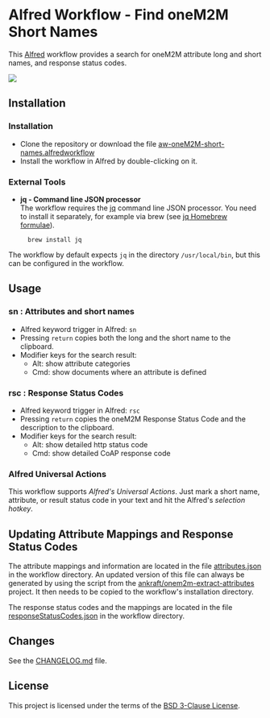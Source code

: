 # Alfred Workflow - Find oneM2M Short Names 

This [Alfred][alfred] workflow provides a search for oneM2M attribute long and short names, and response status codes.

![][workflow-gif]
## Installation

### Installation

- Clone the repository or download the file [aw-oneM2M-short-names.alfredworkflow][workflow]
- Install the workflow in Alfred by double-clicking on it.


### External Tools
- **jq - Command line JSON processor**  
The workflow requires the [jq][jq] command line JSON processor. You need to install it separately, for example via brew (see [jq Homebrew formulae][jq-brew]).

    	brew install jq

The workflow by default expects ```jq``` in the directory ```/usr/local/bin```, but this can be configured in the workflow.


## Usage

### sn : Attributes and short names
- Alfred keyword trigger in Alfred: ```sn```
- Pressing ```return``` copies both the long and the short name to the clipboard.
- Modifier keys for the search result:
	- Alt: show attribute categories
	- Cmd: show documents where an attribute is defined

### rsc : Response Status Codes
- Alfred keyword trigger in Alfred: ```rsc```
- Pressing ```return``` copies the oneM2M Response Status Code and the description to the clipboard.
- Modifier keys for the search result:
	- Alt: show detailed http status code
	- Cmd: show detailed CoAP response code

### Alfred Universal Actions

This workflow supports *Alfred's Universal Actions*. Just mark a short name, attribute, or result status code in your text and hit the Alfred's *selection hotkey*.


## Updating Attribute Mappings and Response Status Codes

The attribute mappings and information are located in the file [attributes.json][attributes] in the workflow directory. An updated version of this file can always be generated by using the script from the [ankraft/onem2m-extract-attributes][onem2m-extract-attributes] project. It then needs to be copied to the workflow's installation directory.

The response status codes and the mappings are located in the file [responseStatusCodes.json][responseStatusCodes] in the workflow directory.


## Changes

See the [CHANGELOG.md][changelog] file.


## License
This project is licensed under the terms of the [BSD 3-Clause License][bsd-3-clause].


[bsd-3-clause]: https://opensource.org/licenses/BSD-3-Clause

[alfred]: https://www.alfredapp.com
[attributes]: src/attributes.json
[changelog]: CHANGELOG.md
[jq]: https://stedolan.github.io/jq/
[jq-brew]: https://formulae.brew.sh/formula/jq
[onem2m-extract-attributes]:https://github.com/ankraft/onem2m-extract-attributes
[responseStatusCodes]: src/responseStatusCodes.json
[workflow]: aw-oneM2M-short-names.alfredworkflow
[workflow-gif]: workflow.gif